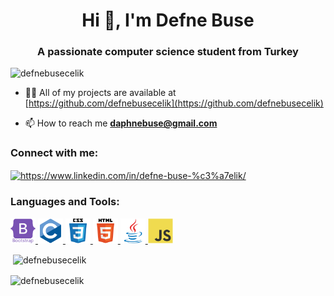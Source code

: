 <h1 align="center">Hi 👋, I'm Defne Buse</h1>
<h3 align="center">A passionate computer science student from Turkey</h3>

<p align="left"> <img src="https://komarev.com/ghpvc/?username=defnebusecelik&label=Profile%20views&color=0e75b6&style=flat" alt="defnebusecelik" /> </p>

- 👨‍💻 All of my projects are available at [https://github.com/defnebusecelik](https://github.com/defnebusecelik)

- 📫 How to reach me **daphnebuse@gmail.com**

<h3 align="left">Connect with me:</h3>
<p align="left">
<a href="https://www.linkedin.com/in/defne-buse-%C3%A7elik/" target="blank"><img align="center" src="https://raw.githubusercontent.com/rahuldkjain/github-profile-readme-generator/master/src/images/icons/Social/linked-in-alt.svg" alt="https://www.linkedin.com/in/defne-buse-%c3%a7elik/" height="30" width="40" /></a>
</p>

<h3 align="left">Languages and Tools:</h3>
<p align="left"> <a href="https://getbootstrap.com" target="_blank" rel="noreferrer"> <img src="https://raw.githubusercontent.com/devicons/devicon/master/icons/bootstrap/bootstrap-plain-wordmark.svg" alt="bootstrap" width="40" height="40"/> </a> <a href="https://www.cprogramming.com/" target="_blank" rel="noreferrer"> <img src="https://raw.githubusercontent.com/devicons/devicon/master/icons/c/c-original.svg" alt="c" width="40" height="40"/> </a> <a href="https://www.w3schools.com/css/" target="_blank" rel="noreferrer"> <img src="https://raw.githubusercontent.com/devicons/devicon/master/icons/css3/css3-original-wordmark.svg" alt="css3" width="40" height="40"/> </a> <a href="https://www.w3.org/html/" target="_blank" rel="noreferrer"> <img src="https://raw.githubusercontent.com/devicons/devicon/master/icons/html5/html5-original-wordmark.svg" alt="html5" width="40" height="40"/> </a> <a href="https://www.java.com" target="_blank" rel="noreferrer"> <img src="https://raw.githubusercontent.com/devicons/devicon/master/icons/java/java-original.svg" alt="java" width="40" height="40"/> </a> <a href="https://developer.mozilla.org/en-US/docs/Web/JavaScript" target="_blank" rel="noreferrer"> <img src="https://raw.githubusercontent.com/devicons/devicon/master/icons/javascript/javascript-original.svg" alt="javascript" width="40" height="40"/> </a> </p>

<p>&nbsp;<img align="center" src="https://github-readme-stats.vercel.app/api?username=defnebusecelik&show_icons=true&locale=en" alt="defnebusecelik" /></p>

<p><img align="center" src="https://github-readme-streak-stats.herokuapp.com/?user=defnebusecelik&" alt="defnebusecelik" /></p>
